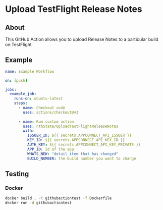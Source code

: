 # Upload TestFlight Release Notes

## About

This GitHub Action allows you to upload Release Notes to a particular build on TestFlight

## Example

```yml
name: Example Workflow

on: [push]

jobs:
  example_job:
    runs-on: ubuntu-latest
    steps:
      - name: Checkout code
        uses: actions/checkout@v3
      
      - name: Run custom action
        uses: nthState/UploadTestFlightReleaseNotes
        with:
          ISSUER_ID: ${{ secrets.APPCONNECT_API_ISSUER }}
          KEY_ID: ${{ secrets.APPCONNECT_API_KEY_ID }}
          AUTH_KEY: ${{ secrets.APPCONNECT_API_KEY_PRIVATE }}
          APP_ID: id of the app
          WHATS_NEW: "detail item that has changed"
          BUILD_NUMBER: the build number you want to change

```

## Testing

### Docker

```bash
docker build . -t githubactiontest -f Dockerfile
docker run -d githubactiontest
```